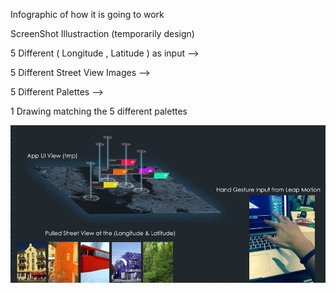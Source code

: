 Infographic of how it is going to work

ScreenShot Illustraction (temporarily design)

5 Different ( Longitude , Latitude ) as input -->

5 Different Street View Images -->

5 Different Palettes -->

1 Drawing matching the 5 different palettes

![Example Image](../project_images/prog2.jpg?raw=true "Example Image")

